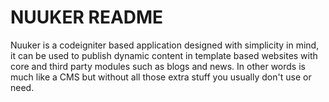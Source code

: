 NUUKER README
=============

Nuuker is a codeigniter based application designed with simplicity in mind, it can be used 
to publish dynamic content in template based websites with core and third party modules such
as blogs and news. In other words is much like a CMS but without all those extra stuff 
you usually don't use or need.
